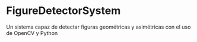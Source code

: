 # FigureDetectorSystem
Un sistema capaz de detectar figuras geométricas y asimétricas con el uso de OpenCV y Python
